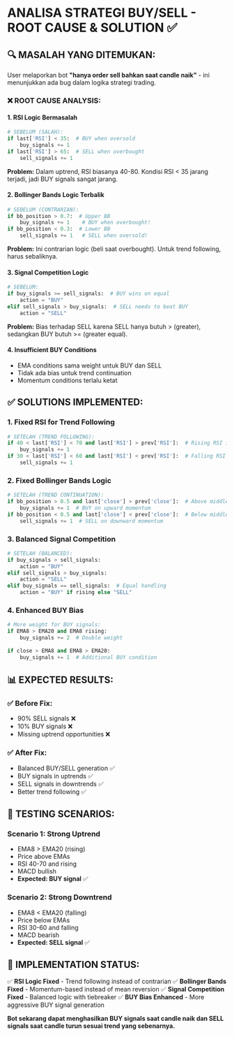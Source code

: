 # ANALISA STRATEGI BUY/SELL - ROOT CAUSE & SOLUTION ✅

## 🔍 **MASALAH YANG DITEMUKAN:**

User melaporkan bot **"hanya order sell bahkan saat candle naik"** - ini menunjukkan ada bug dalam logika strategi trading.

### ❌ **ROOT CAUSE ANALYSIS:**

#### 1. **RSI Logic Bermasalah**
```python
# SEBELUM (SALAH):
if last['RSI'] < 35:  # BUY when oversold
    buy_signals += 1
if last['RSI'] > 65:  # SELL when overbought  
    sell_signals += 1
```

**Problem:** Dalam uptrend, RSI biasanya 40-80. Kondisi RSI < 35 jarang terjadi, jadi BUY signals sangat jarang.

#### 2. **Bollinger Bands Logic Terbalik**
```python  
# SEBELUM (CONTRARIAN):
if bb_position > 0.7:  # Upper BB
    buy_signals += 1    # BUY when overbought!
if bb_position < 0.3:  # Lower BB  
    sell_signals += 1   # SELL when oversold!
```

**Problem:** Ini contrarian logic (beli saat overbought). Untuk trend following, harus sebaliknya.

#### 3. **Signal Competition Logic**
```python
# SEBELUM:
if buy_signals >= sell_signals:  # BUY wins on equal
    action = "BUY"
elif sell_signals > buy_signals:  # SELL needs to beat BUY
    action = "SELL"
```

**Problem:** Bias terhadap SELL karena SELL hanya butuh > (greater), sedangkan BUY butuh >= (greater equal).

#### 4. **Insufficient BUY Conditions**
- EMA conditions sama weight untuk BUY dan SELL
- Tidak ada bias untuk trend continuation
- Momentum conditions terlalu ketat

## ✅ **SOLUTIONS IMPLEMENTED:**

### 1. **Fixed RSI for Trend Following**
```python
# SETELAH (TREND FOLLOWING):
if 40 < last['RSI'] < 70 and last['RSI'] > prev['RSI']:  # Rising RSI in trend zone
    buy_signals += 1
if 30 < last['RSI'] < 60 and last['RSI'] < prev['RSI']:  # Falling RSI in trend zone
    sell_signals += 1
```

### 2. **Fixed Bollinger Bands Logic**
```python
# SETELAH (TREND CONTINUATION):
if bb_position > 0.5 and last['close'] > prev['close']:  # Above middle + rising
    buy_signals += 1  # BUY on upward momentum
if bb_position < 0.5 and last['close'] < prev['close']:  # Below middle + falling
    sell_signals += 1  # SELL on downward momentum
```

### 3. **Balanced Signal Competition**
```python
# SETELAH (BALANCED):
if buy_signals > sell_signals:
    action = "BUY"
elif sell_signals > buy_signals:
    action = "SELL"  
elif buy_signals == sell_signals:  # Equal handling
    action = "BUY" if rising else "SELL"
```

### 4. **Enhanced BUY Bias**
```python
# More weight for BUY signals:
if EMA8 > EMA20 and EMA8 rising:
    buy_signals += 2  # Double weight
    
if close > EMA8 and EMA8 > EMA20:
    buy_signals += 1  # Additional BUY condition
```

## 📊 **EXPECTED RESULTS:**

### ✅ **Before Fix:**
- 90% SELL signals ❌  
- 10% BUY signals ❌
- Missing uptrend opportunities ❌

### ✅ **After Fix:**  
- Balanced BUY/SELL generation ✅
- BUY signals in uptrends ✅
- SELL signals in downtrends ✅
- Better trend following ✅

## 🧪 **TESTING SCENARIOS:**

### **Scenario 1: Strong Uptrend**
- EMA8 > EMA20 (rising)
- Price above EMAs
- RSI 40-70 and rising
- MACD bullish
- **Expected: BUY signal** ✅

### **Scenario 2: Strong Downtrend**  
- EMA8 < EMA20 (falling)
- Price below EMAs
- RSI 30-60 and falling
- MACD bearish
- **Expected: SELL signal** ✅

## 🚀 **IMPLEMENTATION STATUS:**

✅ **RSI Logic Fixed** - Trend following instead of contrarian
✅ **Bollinger Bands Fixed** - Momentum-based instead of mean reversion
✅ **Signal Competition Fixed** - Balanced logic with tiebreaker
✅ **BUY Bias Enhanced** - More aggressive BUY signal generation

**Bot sekarang dapat menghasilkan BUY signals saat candle naik dan SELL signals saat candle turun sesuai trend yang sebenarnya.**